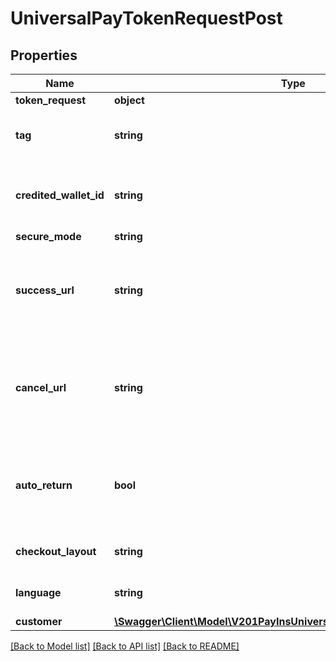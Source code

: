 # UniversalPayTokenRequestPost

## Properties
Name | Type | Description | Notes
------------ | ------------- | ------------- | -------------
**token_request** | **object** |  | [optional] 
**tag** | **string** | Custom data that you can add to this item | [optional] 
**credited_wallet_id** | **string** | The ID of the wallet where money will be credited | 
**secure_mode** | **string** |  | [optional] 
**success_url** | **string** | Url to redirect the browser in case the payment is completed successfully | [optional] 
**cancel_url** | **string** | Url to redirect the browser in case the payment is not completed successfully | [optional] 
**auto_return** | **bool** | Defaults to false (show thank you page) Forced to true for iframe | [optional] 
**checkout_layout** | **string** | Omit to redirect browser | [optional] 
**language** | **string** | Valid values are ES, EN, FR | [optional] 
**customer** | [**\Swagger\Client\Model\V201PayInsUniversalPaypaymentswebCustomer**](V201PayInsUniversalPaypaymentswebCustomer.md) |  | [optional] 

[[Back to Model list]](../README.md#documentation-for-models) [[Back to API list]](../README.md#documentation-for-api-endpoints) [[Back to README]](../README.md)


